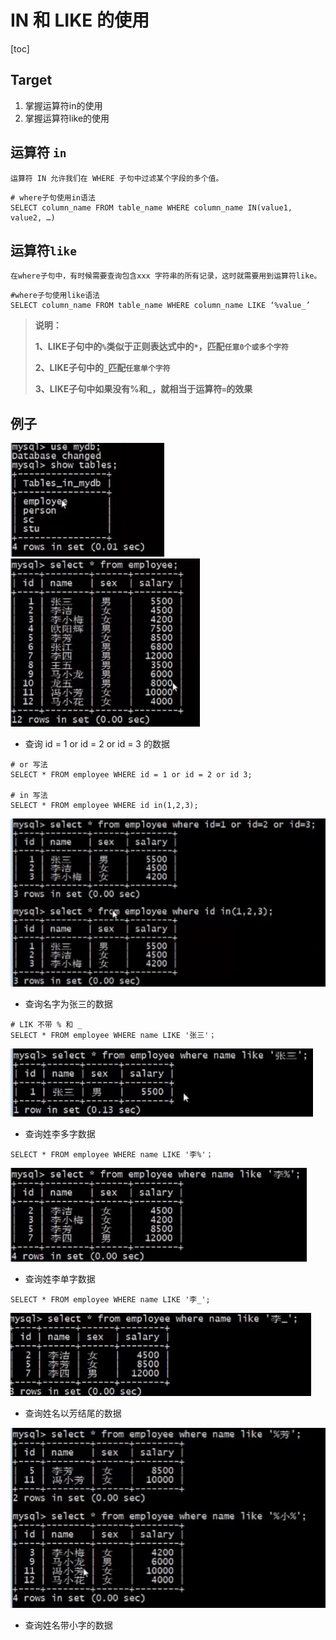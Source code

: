 # IN 和 LIKE 的使用

[toc]

## Target

1. 掌握运算符in的使用 
2. 掌握运算符like的使用

## 运算符 `in` 

`运算符 IN 允许我们在 WHERE 子句中过滤某个字段的多个值。`

```mysql
# where子句使用in语法
SELECT column_name FROM table_name WHERE column_name IN(value1, value2, …)
```

## 运算符`like`

`在where子句中，有时候需要查询包含xxx 字符串的所有记录，这时就需要用到运算符like。`

```mysql
#where子句使用like语法
SELECT column_name FROM table_name WHERE column_name LIKE ‘%value_’
```

>
>
>**说明：** 
>
>**1、LIKE子句中的`%`类似于正则表达式中的`*`，匹配`任意0个或多个字符`**
>
>**2、LIKE子句中的`_`匹配`任意单个字符`** 
>
>**3、LIKE子句中如果没有%和_，就相当于运算符`=`的效果**

## 例子

<img src="Resources/15.jpg"/>

<img src="Resources/16.jpg"/>

- 查询 id = 1 or id = 2 or id = 3 的数据

```mysql
# or 写法
SELECT * FROM employee WHERE id = 1 or id = 2 or id 3;

# in 写法
SELECT * FROM employee WHERE id in(1,2,3);
```

<img src="Resources/17.jpg"/>

- 查询名字为张三的数据

```mysql
# LIK 不带 % 和 _
SELECT * FROM employee WHERE name LIKE '张三'；
```

<img src="Resources/18.jpg"/>

- 查询姓李多字数据

```mysql
SELECT * FROM employee WHERE name LIKE '李%'；
```

<img src="Resources/19.jpg"/>

- 查询姓李单字数据

```mysql
SELECT * FROM employee WHERE name LIKE '李_';
```

<img src="Resources/20.jpg"/>

- 查询姓名以芳结尾的数据

<img src="Resources/21.jpg"/>

- 查询姓名带小字的数据